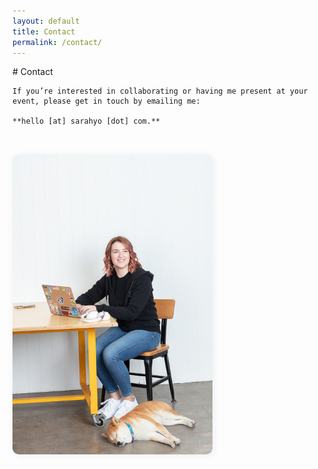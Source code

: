 ```yaml
---
layout: default
title: Contact
permalink: /contact/
---
```


<div style="display: flex; align-items: center; gap: 32px; flex-wrap: wrap; justify-content: flex-start; min-height: 260px;">
  <div style="flex: 1; min-width: 220px;">
    # Contact

    If you’re interested in collaborating or having me present at your event, please get in touch by emailing me:

    **hello [at] sarahyo [dot] com.**
  </div>
  <div style="flex: 0 0 320px; display: flex; align-items: center; justify-content: flex-end;">
    <img src="/assets/img/sarah-with-gray.jpeg" alt="Sarah with Grayson" style="max-width: 320px; width: 100%; border-radius: 10px; box-shadow: 2px 2px 12px #eee;" />
  </div>
</div>
